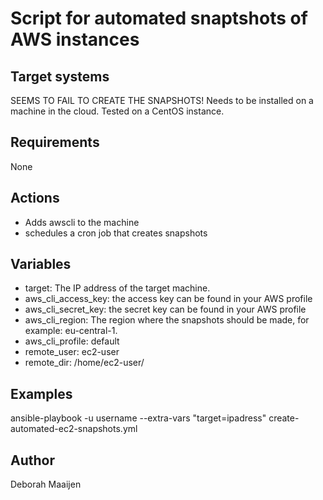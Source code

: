 # Script for automated snaptshots of AWS instances

## Target systems
SEEMS TO FAIL TO CREATE THE SNAPSHOTS!
Needs to be installed on a machine in the cloud. 
Tested on a CentOS instance.

## Requirements 
None

## Actions
- Adds awscli to the machine
- schedules a cron job that creates snapshots

## Variables
- target: The IP address of the target machine.
- aws_cli_access_key: the access key can be found in your AWS profile
- aws_cli_secret_key: the secret key can be found in your AWS profile
- aws_cli_region: The region where the snapshots should be made, for example: eu-central-1.
- aws_cli_profile: default
- remote_user: ec2-user
- remote_dir: /home/ec2-user/


## Examples
ansible-playbook -u username --extra-vars "target=ipadress" create-automated-ec2-snapshots.yml

## Author
Deborah Maaijen

